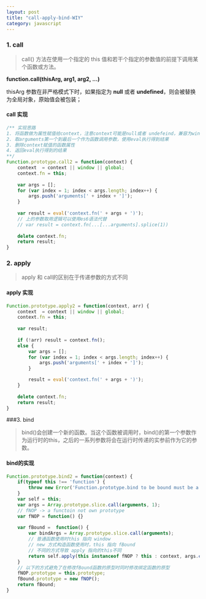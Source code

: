 ```yaml
---
layout: post
title: "call-apply-bind-WIY"
category: javascript
---
```


### 1. call
> call() 方法在使用一个指定的 this 值和若干个指定的参数值的前提下调用某个函数或方法。

**function.call(thisArg, arg1, arg2, ...)**

thisArg 参数在非严格模式下时，如果指定为 **null** 或者 **undefined**，则会被替换为全局对象，原始值会被包装；

#### call 实现
```javascript
/** 实现思路
1. 将函数做为属性赋值给context，注意context可能是null或者 undefeind，兼容为window或者global
2. 取arguments第一个到最后一个作为函数调用参数，使用eval执行得到结果
3. 删除context赋值的函数属性
4. 返回eval执行得到的结果
**/
Function.prototype.call2 = function(context) {
	context  = context || window || global;
	context.fn = this;
	
	var args = [];
	for (var index = 1; index < args.length; index++) {
		args.push('arguments[' + index + ']');
	}
	
	var result = eval('context.fn(' + args + ')');
	// 上的参数取用逻辑可以使用es6语法代替
	// var result = context.fn(...[...arguments].splice(1))
	
	delete context.fn;
	return result;
}
```

### 2. apply

> apply 和 call的区别在于传递参数的方式不同

#### apply 实现
```javascript
Function.prototype.apply2 = function(context, arr) {
	context  = context || window || global;
	context.fn = this;
	
	var result;
	
	if (!arr) result = context.fn();
	else {
		var args = [];
		for (var index = 1; index < args.length; index++) {
			args.push('arguments[' + index + ']');
		}

		result = eval('context.fn(' + args + ')');
	}
	
	delete context.fn;
	return result;
}
```

###3.  bind

> bind()会创建一个新的函数。当这个函数被调用时，bind()的第一个参数作为运行时的this，之后的一系列参数将会在运行时传递的实参前作为它的参数。

#### bind的实现
```javascript
Function.prototype.bind2 = function(context) {
	if(typeof this !== 'function') {
		throw new Error('Function.prototype.bind to be bound must be a function');
	}
	var self = this;
	var args = Array.prototype.slice.call(arguments, 1);
	// fNOP -> a functoin not own prototype
	var fNOP = function() {}
	
	var fBound =  function() {
		var bindArgs = Array.prototype.slice.call(arguments);
		// 普通函数使用时this 指向 window
		// new 方式构造函数使用时，this 指向 fBound
		// 不同的方式导致 apply 指向的this不同
		return self.apply(this instanceof fNOP ? this : context, args.concat(bindArgs));
	}
	// 以下的方式避免了在修改fBound函数的原型时同时修改绑定函数的原型
	fNOP.prototype = this.prototype;
	fBound.prototype = new fNOP();
	return fBound;
}
```